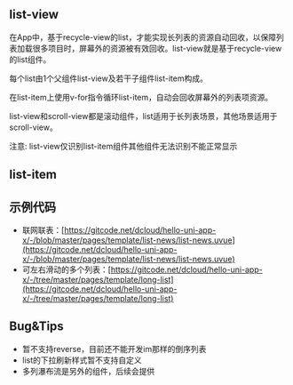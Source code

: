 ## list-view

<!-- UTSCOMJSON.list-view.description -->

在App中，基于recycle-view的list，才能实现长列表的资源自动回收，以保障列表加载很多项目时，屏幕外的资源被有效回收。list-view就是基于recycle-view的list组件。

每个list由1个父组件list-view及若干子组件list-item构成。

在list-item上使用v-for指令循环list-item，自动会回收屏幕外的列表项资源。

list-view和scroll-view都是滚动组件，list适用于长列表场景，其他场景适用于scroll-view。

注意: list-view仅识别list-item组件其他组件无法识别不能正常显示

<!-- UTSCOMJSON.list-view.attrubute -->

<!-- UTSCOMJSON.list-view.event -->

<!-- UTSCOMJSON.list-view.example -->

<!-- UTSCOMJSON.list-view.compatibility -->

<!-- UTSCOMJSON.list-view.children -->

<!-- UTSCOMJSON.list-view.reference -->


## list-item

<!-- UTSCOMJSON.list-item.description -->

<!-- UTSCOMJSON.list-item.attrubute -->

<!-- UTSCOMJSON.list-item.event -->

<!-- UTSCOMJSON.list-item.example -->

<!-- UTSCOMJSON.list-item.compatibility -->

<!-- UTSCOMJSON.list-item.children -->

<!-- UTSCOMJSON.list-item.reference -->

## 示例代码

- 联网联表：[https://gitcode.net/dcloud/hello-uni-app-x/-/blob/master/pages/template/list-news/list-news.uvue](https://gitcode.net/dcloud/hello-uni-app-x/-/blob/master/pages/template/list-news/list-news.uvue)
- 可左右滑动的多个列表：[https://gitcode.net/dcloud/hello-uni-app-x/-/tree/master/pages/template/long-list](https://gitcode.net/dcloud/hello-uni-app-x/-/tree/master/pages/template/long-list)

## Bug&Tips

- 暂不支持reverse，目前还不能开发im那样的倒序列表
- list的下拉刷新样式暂不支持自定义
- 多列瀑布流是另外的组件，后续会提供
